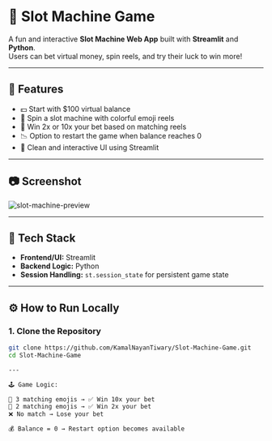 # 🎰 Slot Machine Game

A fun and interactive **Slot Machine Web App** built with **Streamlit** and **Python**.  
Users can bet virtual money, spin reels, and try their luck to win more!

---

## 🌟 Features

- 💵 Start with $100 virtual balance  
- 🎰 Spin a slot machine with colorful emoji reels  
- 🍊 Win 2x or 10x your bet based on matching reels  
- 📉 Option to restart the game when balance reaches 0  
- 🧼 Clean and interactive UI using Streamlit  

---

## 📷 Screenshot

![slot-machine-preview](https://i.imgur.com/1u8a2jb.png)

---

## 🧰 Tech Stack

- **Frontend/UI:** Streamlit  
- **Backend Logic:** Python  
- **Session Handling:** `st.session_state` for persistent game state  

---

## ⚙️ How to Run Locally

### 1. Clone the Repository

```bash
git clone https://github.com/KamalNayanTiwary/Slot-Machine-Game.git
cd Slot-Machine-Game

---

🕹️ Game Logic:

🎯 3 matching emojis → ✅ Win 10x your bet
🎯 2 matching emojis → ✅ Win 2x your bet
❌ No match → Lose your bet

💰 Balance = 0 → Restart option becomes available
